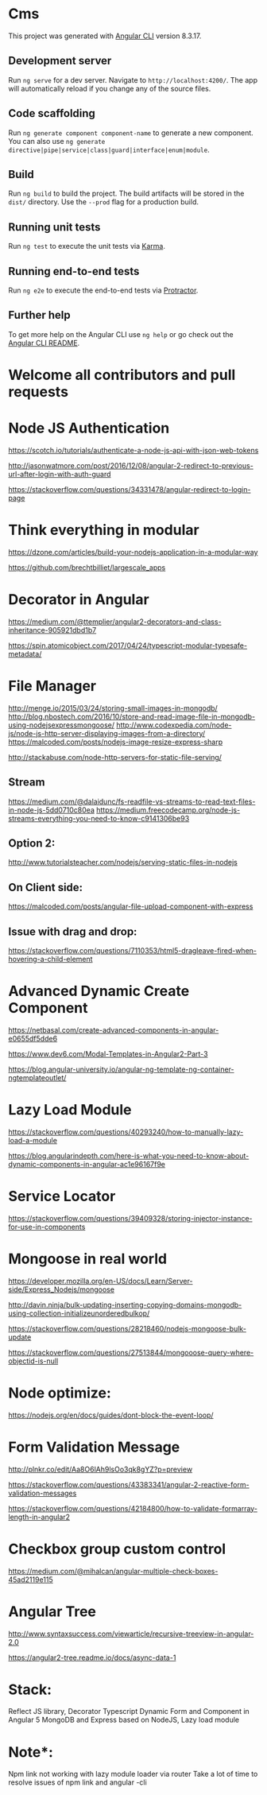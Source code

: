 # Cms

This project was generated with [Angular CLI](https://github.com/angular/angular-cli) version 8.3.17.

## Development server

Run `ng serve` for a dev server. Navigate to `http://localhost:4200/`. The app will automatically reload if you change any of the source files.

## Code scaffolding

Run `ng generate component component-name` to generate a new component. You can also use `ng generate directive|pipe|service|class|guard|interface|enum|module`.

## Build

Run `ng build` to build the project. The build artifacts will be stored in the `dist/` directory. Use the `--prod` flag for a production build.

## Running unit tests

Run `ng test` to execute the unit tests via [Karma](https://karma-runner.github.io).

## Running end-to-end tests

Run `ng e2e` to execute the end-to-end tests via [Protractor](http://www.protractortest.org/).

## Further help

To get more help on the Angular CLI use `ng help` or go check out the [Angular CLI README](https://github.com/angular/angular-cli/blob/master/README.md).

# Welcome all contributors and pull requests

# Node JS Authentication
https://scotch.io/tutorials/authenticate-a-node-js-api-with-json-web-tokens

http://jasonwatmore.com/post/2016/12/08/angular-2-redirect-to-previous-url-after-login-with-auth-guard

https://stackoverflow.com/questions/34331478/angular-redirect-to-login-page

# Think everything in modular
https://dzone.com/articles/build-your-nodejs-application-in-a-modular-way

https://github.com/brechtbilliet/largescale_apps

# Decorator in Angular
https://medium.com/@ttemplier/angular2-decorators-and-class-inheritance-905921dbd1b7

https://spin.atomicobject.com/2017/04/24/typescript-modular-typesafe-metadata/

# File Manager
http://menge.io/2015/03/24/storing-small-images-in-mongodb/
http://blog.nbostech.com/2016/10/store-and-read-image-file-in-mongodb-using-nodejsexpressmongoose/
http://www.codexpedia.com/node-js/node-js-http-server-displaying-images-from-a-directory/
https://malcoded.com/posts/nodejs-image-resize-express-sharp

http://stackabuse.com/node-http-servers-for-static-file-serving/

## Stream
https://medium.com/@dalaidunc/fs-readfile-vs-streams-to-read-text-files-in-node-js-5dd0710c80ea
https://medium.freecodecamp.org/node-js-streams-everything-you-need-to-know-c9141306be93

## Option 2:
http://www.tutorialsteacher.com/nodejs/serving-static-files-in-nodejs

## On Client side:
https://malcoded.com/posts/angular-file-upload-component-with-express

## Issue with drag and drop: 
https://stackoverflow.com/questions/7110353/html5-dragleave-fired-when-hovering-a-child-element

# Advanced Dynamic Create Component
https://netbasal.com/create-advanced-components-in-angular-e0655df5dde6

https://www.dev6.com/Modal-Templates-in-Angular2-Part-3

https://blog.angular-university.io/angular-ng-template-ng-container-ngtemplateoutlet/

# Lazy Load Module
https://stackoverflow.com/questions/40293240/how-to-manually-lazy-load-a-module

https://blog.angularindepth.com/here-is-what-you-need-to-know-about-dynamic-components-in-angular-ac1e96167f9e

# Service Locator
https://stackoverflow.com/questions/39409328/storing-injector-instance-for-use-in-components

# Mongoose in real world
https://developer.mozilla.org/en-US/docs/Learn/Server-side/Express_Nodejs/mongoose

http://davin.ninja/bulk-updating-inserting-copying-domains-mongodb-using-collection-initializeunorderedbulkop/

https://stackoverflow.com/questions/28218460/nodejs-mongoose-bulk-update

https://stackoverflow.com/questions/27513844/mongooose-query-where-objectid-is-null

# Node optimize:
https://nodejs.org/en/docs/guides/dont-block-the-event-loop/

# Form Validation Message
http://plnkr.co/edit/Aa8O6lAh9lsOo3qk8gYZ?p=preview

https://stackoverflow.com/questions/43383341/angular-2-reactive-form-validation-messages

https://stackoverflow.com/questions/42184800/how-to-validate-formarray-length-in-angular2

# Checkbox group custom control
https://medium.com/@mihalcan/angular-multiple-check-boxes-45ad2119e115

# Angular Tree
http://www.syntaxsuccess.com/viewarticle/recursive-treeview-in-angular-2.0

https://angular2-tree.readme.io/docs/async-data-1

# Stack:
Reflect JS library, Decorator Typescript
Dynamic Form and Component in Angular 5
MongoDB and Express based on NodeJS,
Lazy load module

# Note*:
Npm link not working with lazy module loader via router
Take a lot of time to resolve issues of npm link and angular -cli


